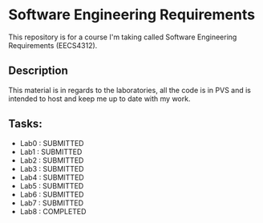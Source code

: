 # Software Engineering Requirements

This repository is for a course I'm taking called Software Engineering Requirements (EECS4312).  

## Description  
This material is in regards to the laboratories, all the code is in PVS and is intended to host and keep me up to date with my work.

## Tasks:

 - Lab0 : SUBMITTED
 - Lab1 : SUBMITTED
 - Lab2 : SUBMITTED
 - Lab3 : SUBMITTED
 - Lab4 : SUBMITTED
 - Lab5 : SUBMITTED
 - Lab6 : SUBMITTED
 - Lab7 : SUBMITTED
 - Lab8 : COMPLETED
